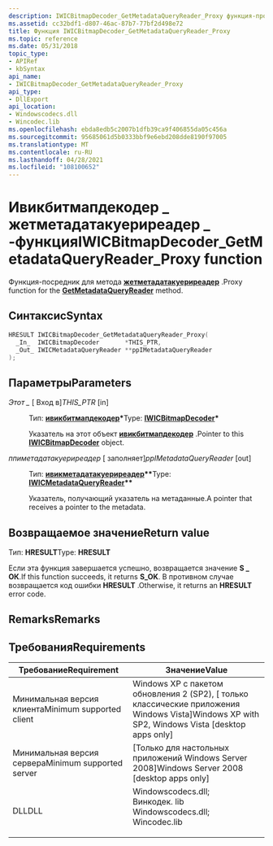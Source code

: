 ```yaml
---
description: IWICBitmapDecoder_GetMetadataQueryReader_Proxy функция-прокси для метода Жетметадатакуериреадер.
ms.assetid: cc32bdf1-d807-46ac-87b7-77bf2d498e72
title: Функция IWICBitmapDecoder_GetMetadataQueryReader_Proxy
ms.topic: reference
ms.date: 05/31/2018
topic_type:
- APIRef
- kbSyntax
api_name:
- IWICBitmapDecoder_GetMetadataQueryReader_Proxy
api_type:
- DllExport
api_location:
- Windowscodecs.dll
- Wincodec.lib
ms.openlocfilehash: ebda8edb5c2007b1dfb39ca9f406855da05c456a
ms.sourcegitcommit: 95685061d5b0333bbf9e6ebd208dde8190f97005
ms.translationtype: MT
ms.contentlocale: ru-RU
ms.lasthandoff: 04/28/2021
ms.locfileid: "108100652"
---
```

# <a name="iwicbitmapdecoder_getmetadataqueryreader_proxy-function"></a><span data-ttu-id="992f5-103">Ивикбитмапдекодер \_ жетметадатакуериреадер \_ -функция</span><span class="sxs-lookup"><span data-stu-id="992f5-103">IWICBitmapDecoder\_GetMetadataQueryReader\_Proxy function</span></span>

<span data-ttu-id="992f5-104">Функция-посредник для метода [**жетметадатакуериреадер**](/windows/desktop/api/Wincodec/nf-wincodec-iwicbitmapdecoder-getmetadataqueryreader) .</span><span class="sxs-lookup"><span data-stu-id="992f5-104">Proxy function for the [**GetMetadataQueryReader**](/windows/desktop/api/Wincodec/nf-wincodec-iwicbitmapdecoder-getmetadataqueryreader) method.</span></span>

## <a name="syntax"></a><span data-ttu-id="992f5-105">Синтаксис</span><span class="sxs-lookup"><span data-stu-id="992f5-105">Syntax</span></span>


```C++
HRESULT IWICBitmapDecoder_GetMetadataQueryReader_Proxy(
  _In_  IWICBitmapDecoder       *THIS_PTR,
  _Out_ IWICMetadataQueryReader **ppIMetadataQueryReader
);
```



## <a name="parameters"></a><span data-ttu-id="992f5-106">Параметры</span><span class="sxs-lookup"><span data-stu-id="992f5-106">Parameters</span></span>

<dl> <dt>

<span data-ttu-id="992f5-107">*Этот \_* \[ Вход в\]</span><span class="sxs-lookup"><span data-stu-id="992f5-107">*THIS\_PTR* \[in\]</span></span>
</dt> <dd>

<span data-ttu-id="992f5-108">Тип: **[ **ивикбитмапдекодер**](/windows/desktop/api/Wincodec/nn-wincodec-iwicbitmapdecoder)\***</span><span class="sxs-lookup"><span data-stu-id="992f5-108">Type: **[**IWICBitmapDecoder**](/windows/desktop/api/Wincodec/nn-wincodec-iwicbitmapdecoder)\***</span></span>

<span data-ttu-id="992f5-109">Указатель на этот объект [**ивикбитмапдекодер**](/windows/desktop/api/Wincodec/nn-wincodec-iwicbitmapdecoder) .</span><span class="sxs-lookup"><span data-stu-id="992f5-109">Pointer to this [**IWICBitmapDecoder**](/windows/desktop/api/Wincodec/nn-wincodec-iwicbitmapdecoder) object.</span></span>

</dd> <dt>

<span data-ttu-id="992f5-110">*ппиметадатакуериреадер* \[ заполняет\]</span><span class="sxs-lookup"><span data-stu-id="992f5-110">*ppIMetadataQueryReader* \[out\]</span></span>
</dt> <dd>

<span data-ttu-id="992f5-111">Тип: **[ **ивикметадатакуериреадер**](/windows/desktop/api/Wincodec/nn-wincodec-iwicmetadataqueryreader)\*\***</span><span class="sxs-lookup"><span data-stu-id="992f5-111">Type: **[**IWICMetadataQueryReader**](/windows/desktop/api/Wincodec/nn-wincodec-iwicmetadataqueryreader)\*\***</span></span>

<span data-ttu-id="992f5-112">Указатель, получающий указатель на метаданные.</span><span class="sxs-lookup"><span data-stu-id="992f5-112">A pointer that receives a pointer to the metadata.</span></span>

</dd> </dl>

## <a name="return-value"></a><span data-ttu-id="992f5-113">Возвращаемое значение</span><span class="sxs-lookup"><span data-stu-id="992f5-113">Return value</span></span>

<span data-ttu-id="992f5-114">Тип: **HRESULT**</span><span class="sxs-lookup"><span data-stu-id="992f5-114">Type: **HRESULT**</span></span>

<span data-ttu-id="992f5-115">Если эта функция завершается успешно, возвращается значение **S \_ ОК**.</span><span class="sxs-lookup"><span data-stu-id="992f5-115">If this function succeeds, it returns **S\_OK**.</span></span> <span data-ttu-id="992f5-116">В противном случае возвращается код ошибки **HRESULT** .</span><span class="sxs-lookup"><span data-stu-id="992f5-116">Otherwise, it returns an **HRESULT** error code.</span></span>

## <a name="remarks"></a><span data-ttu-id="992f5-117">Remarks</span><span class="sxs-lookup"><span data-stu-id="992f5-117">Remarks</span></span>

## <a name="requirements"></a><span data-ttu-id="992f5-118">Требования</span><span class="sxs-lookup"><span data-stu-id="992f5-118">Requirements</span></span>



| <span data-ttu-id="992f5-119">Требование</span><span class="sxs-lookup"><span data-stu-id="992f5-119">Requirement</span></span> | <span data-ttu-id="992f5-120">Значение</span><span class="sxs-lookup"><span data-stu-id="992f5-120">Value</span></span> |
|-------------------------------------|------------------------------------------------------------------------------------------------------------------------------------------------------------------|
| <span data-ttu-id="992f5-121">Минимальная версия клиента</span><span class="sxs-lookup"><span data-stu-id="992f5-121">Minimum supported client</span></span><br/> | <span data-ttu-id="992f5-122">Windows XP с пакетом обновления 2 (SP2), \[ только классические приложения Windows Vista\]</span><span class="sxs-lookup"><span data-stu-id="992f5-122">Windows XP with SP2, Windows Vista \[desktop apps only\]</span></span><br/>                                                                                              |
| <span data-ttu-id="992f5-123">Минимальная версия сервера</span><span class="sxs-lookup"><span data-stu-id="992f5-123">Minimum supported server</span></span><br/> | <span data-ttu-id="992f5-124">\[Только для настольных приложений Windows Server 2008\]</span><span class="sxs-lookup"><span data-stu-id="992f5-124">Windows Server 2008 \[desktop apps only\]</span></span><br/>                                                                                                             |
| <span data-ttu-id="992f5-125">DLL</span><span class="sxs-lookup"><span data-stu-id="992f5-125">DLL</span></span><br/>                      | <dl> <span data-ttu-id="992f5-126"><dt>Windowscodecs.dll; </dt> <dt>Винкодек. lib</dt></span><span class="sxs-lookup"><span data-stu-id="992f5-126"><dt>Windowscodecs.dll; </dt> <dt>Wincodec.lib</dt></span></span> </dl> |



 

 




